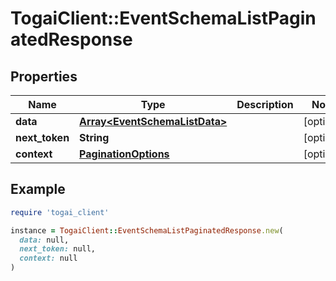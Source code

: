 # TogaiClient::EventSchemaListPaginatedResponse

## Properties

| Name | Type | Description | Notes |
| ---- | ---- | ----------- | ----- |
| **data** | [**Array&lt;EventSchemaListData&gt;**](EventSchemaListData.md) |  | [optional] |
| **next_token** | **String** |  | [optional] |
| **context** | [**PaginationOptions**](PaginationOptions.md) |  | [optional] |

## Example

```ruby
require 'togai_client'

instance = TogaiClient::EventSchemaListPaginatedResponse.new(
  data: null,
  next_token: null,
  context: null
)
```


